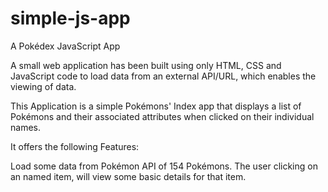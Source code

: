 # simple-js-app
A Pokédex JavaScript App

A small web application has been built using only HTML, CSS and JavaScript code to load data from an external API/URL, which enables the viewing of data.

This Application is a simple Pokémons' Index app that displays a list of Pokémons and their associated attributes when clicked on their individual names.

It offers the following Features:

Load some data from Pokémon API of 154 Pokémons. The user clicking on an named item, will view some basic details for that item.


